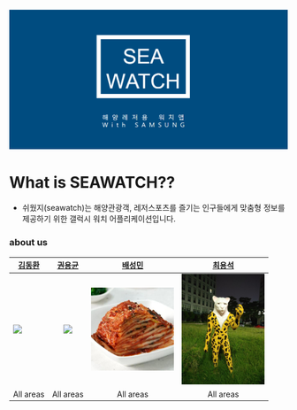 ![Alt text](/image/md1.png)

# What is SEAWATCH??
 - 쉬웠지(seawatch)는 해양관광객, 레저스포츠를 즐기는 인구들에게 맞춤형 정보를 제공하기 위한 갤럭시 워치 어플리케이션입니다. 



  ### about us  
|  [**김동환**](https://github.com/dongkakika) | [**권용균**](https://github.com/YongGyunKwon) | [**배성민**](https://github.com/SeongMinBae) | [**최용석**](https://github.com/dydtjr1515) |  
| ---------- | :------------: | :--------: | :----------: |
| <img src="/image/zac.png" width="150" weight="150"> | <img src="/image/zac1.jpg" width="150" weight="150"> | <img src="/image/zac2.jpg" width="150" weight="150"> | <img src="/image/zac3.jpg" width="150" weight="120"> |   
| All areas | All areas | All areas | All areas |